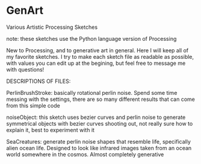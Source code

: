 # GenArt
Various Artistic Processing Sketches

note: these sketches use the Python language version of Processing

New to Processing, and to generative art in general. Here I will keep all of my favorite sketches.
I try to make each sketch file as readable as possible, with values you can edit up at the begining, but feel free to message me
with questions!

DESCRIPTIONS OF FILES:

PerlinBrushStroke:
  basically rotational perlin noise. Spend some time messing with the settings, there are so many different results that can come from this 
  simple code

noiseObject:
  this sketch uses bezier curves and perlin noise to generate symmetrical objects with bezier curves shooting out, not really sure how
  to explain it, best to experiment with it

SeaCreatures:
  generate perlin noise shapes that resemble life, specifically alien ocean life. Designed to look like infrared images taken from 
  an ocean world somewhere in the cosmos. Almost completely generative
  
